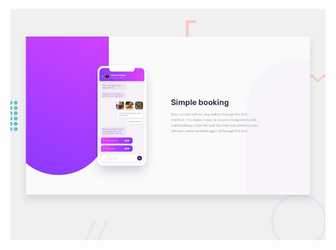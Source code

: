 

![Design preview for the Chat app CSS illustration coding challenge](./design/desktop-preview.jpg)
